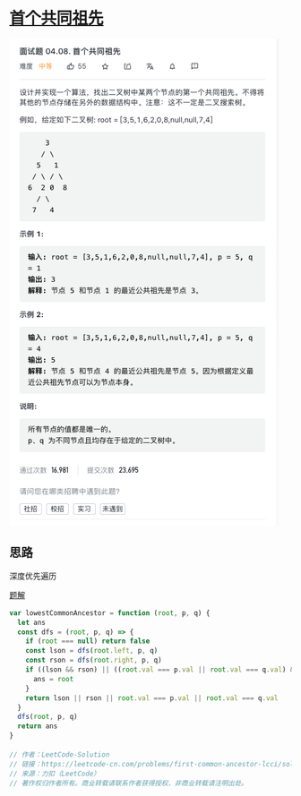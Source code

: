 # [首个共同祖先](https://leetcode-cn.com/problems/first-common-ancestor-lcci/)

![lowestCommonAncestor](./imgs/lowestCommonAncestor.jpg)

## 思路

深度优先遍历

[题解](https://leetcode-cn.com/problems/first-common-ancestor-lcci/solution/shou-ge-gong-tong-zu-xian-by-leetcode-so-c2sl/)

```js
var lowestCommonAncestor = function (root, p, q) {
  let ans
  const dfs = (root, p, q) => {
    if (root === null) return false
    const lson = dfs(root.left, p, q)
    const rson = dfs(root.right, p, q)
    if ((lson && rson) || ((root.val === p.val || root.val === q.val) && (lson || rson))) {
      ans = root
    }
    return lson || rson || root.val === p.val || root.val === q.val
  }
  dfs(root, p, q)
  return ans
}

// 作者：LeetCode-Solution
// 链接：https://leetcode-cn.com/problems/first-common-ancestor-lcci/solution/shou-ge-gong-tong-zu-xian-by-leetcode-so-c2sl/
// 来源：力扣（LeetCode）
// 著作权归作者所有。商业转载请联系作者获得授权，非商业转载请注明出处。
```
